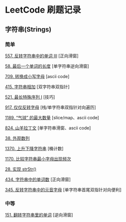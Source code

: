# LeetCode 刷题记录

## 字符串(Strings)

### 简单

[557. 反转字符串中的单词 III](https://leetcode-cn.com/problems/reverse-words-in-a-string-iii/) [正向滑窗]

[58. 最后一个单词的长度](https://leetcode-cn.com/problems/length-of-last-word/) [单字符串逆向滑窗]

[709. 转换成小写字母](https://leetcode-cn.com/problems/to-lower-case/) [ascii code]

[415. 字符串相加](https://leetcode-cn.com/problems/add-strings/) [双字符串双指针]

[521. 最长特殊序列 Ⅰ](https://leetcode-cn.com/problems/longest-uncommon-subsequence-i/) [技巧]

[917. 仅仅反转字母](https://leetcode-cn.com/problems/reverse-only-letters/) [栈/单字符串双指针对向遍历]

[1189. “气球” 的最大数量](https://leetcode-cn.com/problems/maximum-number-of-balloons/) [slice/map、ascii code]

[824. 山羊拉丁文](https://leetcode-cn.com/problems/goat-latin/) [单字符串滑窗、ascii code]

[38. 外观数列](https://leetcode-cn.com/problems/count-and-say/)

[1370. 上升下降字符串](https://leetcode-cn.com/problems/increasing-decreasing-string/) [桶计数]

[1170. 比较字符串最小字母出现频次](https://leetcode-cn.com/problems/compare-strings-by-frequency-of-the-smallest-character/)

[28. 实现 strStr()](https://leetcode-cn.com/problems/implement-strstr/)

[434. 字符串中的单词数](https://leetcode-cn.com/problems/number-of-segments-in-a-string/) [正向滑窗]

[345. 反转字符串中的元音字母](https://leetcode-cn.com/problems/reverse-vowels-of-a-string/) [单字符串首尾双指针对向便利]

### 中等

[151. 翻转字符串里的单词](https://leetcode-cn.com/problems/reverse-words-in-a-string/) [逆向滑窗]